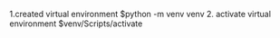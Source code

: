 1.created virtual environment $python -m venv venv
2. activate virtual environment $venv/Scripts/activate
